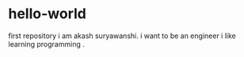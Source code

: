 # hello-world
first repository
i am akash suryawanshi. 
i want to be an engineer 
i like learning programming .

